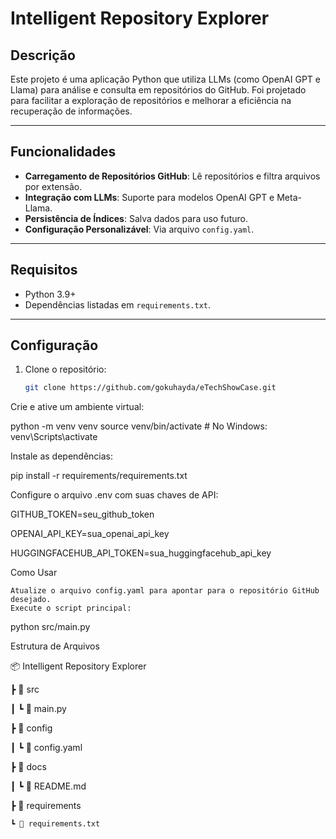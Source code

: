 # Intelligent Repository Explorer

## Descrição

Este projeto é uma aplicação Python que utiliza LLMs (como OpenAI GPT e Llama) para análise e consulta em repositórios do GitHub. Foi projetado para facilitar a exploração de repositórios e melhorar a eficiência na recuperação de informações.

---

## Funcionalidades

- **Carregamento de Repositórios GitHub**: Lê repositórios e filtra arquivos por extensão.
- **Integração com LLMs**: Suporte para modelos OpenAI GPT e Meta-Llama.
- **Persistência de Índices**: Salva dados para uso futuro.
- **Configuração Personalizável**: Via arquivo `config.yaml`.

---

## Requisitos

- Python 3.9+
- Dependências listadas em `requirements.txt`.

---

## Configuração

1. Clone o repositório:
   ```bash
   git clone https://github.com/gokuhayda/eTechShowCase.git

Crie e ative um ambiente virtual:

python -m venv venv
source venv/bin/activate  # No Windows: venv\Scripts\activate

Instale as dependências:

pip install -r requirements/requirements.txt

Configure o arquivo .env com suas chaves de API:

GITHUB_TOKEN=seu_github_token

OPENAI_API_KEY=sua_openai_api_key

HUGGINGFACEHUB_API_TOKEN=sua_huggingfacehub_api_key

Como Usar

    Atualize o arquivo config.yaml para apontar para o repositório GitHub desejado.
    Execute o script principal:

python src/main.py



Estrutura de Arquivos

📦 Intelligent Repository Explorer

 ┣ 📂 src
 
 ┃ ┗ 📜 main.py
 
 ┣ 📂 config
 
 ┃ ┗ 📜 config.yaml
 
 ┣ 📂 docs
 
 ┃ ┗ 📜 README.md
 
 ┣ 📂 requirements
 
    ┗ 📜 requirements.txt


